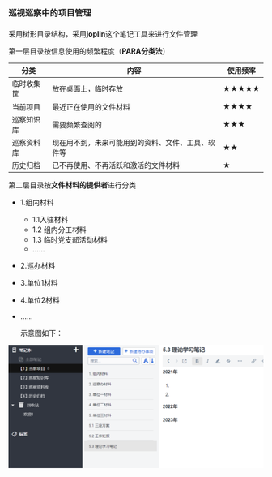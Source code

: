 ### 巡视巡察中的项目管理

#### 

采用树形目录结构，采用**joplin**这个笔记工具来进行文件管理

第一层目录按信息使用的频繁程度（**PARA分类法**）

| 分类       | 内容                                               | 使用频率 |
| ---------- | -------------------------------------------------- | -------- |
| 临时收集筐 | 放在桌面上，临时存放                               | ★★★★★    |
| 当前项目   | 最近正在使用的文件材料                             | ★★★★     |
| 巡察知识库 | 需要频繁查阅的                                     | ★★★      |
| 巡察资料库 | 现在用不到，未来可能用到的资料、文件、工具、软件等 | ★★       |
| 历史归档   | 已不再使用、不再活跃和激活的文件材料               | ★        |

第二层目录按**文件材料的提供者**进行分类

- 1.组内材料 

  - 1.1入驻材料
  - 1.2 组内分工材料
  - 1.3 临时党支部活动材料
  - ……

- 2.巡办材料

- 3.单位1材料

- 4.单位2材料

- ……

  

  示意图如下：

<img src="doc/xunshixuncha/assets/image-20241118155018841.png" alt="image-20241118155018841" style="zoom: 67%;" />